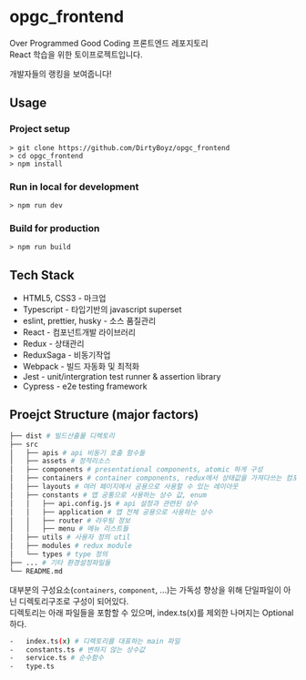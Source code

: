 # opgc_frontend

Over Programmed Good Coding 프론트엔드 레포지토리\
React 학습을 위한 토이프로젝트입니다.

개발자들의 랭킹을 보여줍니다!

## Usage

### Project setup

```shell
> git clone https://github.com/DirtyBoyz/opgc_frontend
> cd opgc_frontend
> npm install
```

### Run in local for development

```shell
> npm run dev
```

### Build for production

```shell
> npm run build
```

## Tech Stack

-   HTML5, CSS3 - 마크업
-   Typescript - 타입기반의 javascript superset
-   eslint, prettier, husky - 소스 품질관리
-   React - 컴포넌트개발 라이브러리
-   Redux - 상태관리
-   ReduxSaga - 비동기작업
-   Webpack - 빌드 자동화 및 최적화
-   Jest - unit/intergration test runner & assertion library
-   Cypress - e2e testing framework

## Proejct Structure (major factors)

```bash
├── dist # 빌드산출물 디렉토리
├── src
│   ├── apis # api 비동기 호출 함수들
│   ├── assets # 정적리소스
│   ├── components # presentational components, atomic 하게 구성
│   ├── containers # container components, redux에서 상태값을 가져다쓰는 컴포넌트들의 모음 
│   ├── layouts # 여러 페이지에서 공용으로 사용할 수 있는 레이아웃
│   ├── constants # 앱 공통으로 사용하는 상수 값, enum
│   │   ├── api.config.js # api 설정과 관련된 상수
│   │   ├── application # 앱 전체 공용으로 사용하는 상수
│   │   ├── router # 라우팅 정보
│   │   ├── menu # 메뉴 리스트들
│   ├── utils # 사용자 정의 util
│   ├── modules # redux module
│   └── types # type 정의
├── ... # 기타 환경설정파일들
└── README.md
```

대부분의 구성요소(`containers`, `component`, ...)는 가독성 향상을 위해 단일파일이 아닌 디렉토리구조로 구성이 되어있다.\
디렉토리는 아래 파일들을 포함할 수 있으며, index.ts(x)를 제외한 나머지는 Optional 하다.

```bash
-   index.ts(x) # 디렉토리를 대표하는 main 파일
-   constants.ts # 변하지 않는 상수값
-   service.ts # 순수함수
-   type.ts
```
